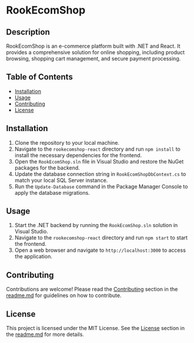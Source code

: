 # RookEcomShop

## Description

RookEcomShop is an e-commerce platform built with .NET and React. It provides a comprehensive solution for online shopping, including product browsing, shopping cart management, and secure payment processing.

## Table of Contents

- [Installation](#installation)
- [Usage](#usage)
- [Contributing](#contributing)
- [License](#license)

## Installation

1. Clone the repository to your local machine.
2. Navigate to the `rookecomshop-react` directory and run `npm install` to install the necessary dependencies for the frontend.
3. Open the `RookEcomShop.sln` file in Visual Studio and restore the NuGet packages for the backend.
4. Update the database connection string in `RookEcomShopDbContext.cs` to match your local SQL Server instance.
5. Run the `Update-Database` command in the Package Manager Console to apply the database migrations.

## Usage

1. Start the .NET backend by running the `RookEcomShop.sln` solution in Visual Studio.
2. Navigate to the `rookecomshop-react` directory and run `npm start` to start the frontend.
3. Open a web browser and navigate to `http://localhost:3000` to access the application.

## Contributing

Contributions are welcome! Please read the [Contributing](#contributing) section in the [readme.md](readme.md) for guidelines on how to contribute.

## License

This project is licensed under the MIT License. See the [License](#license) section in the [readme.md](readme.md) for more details.
